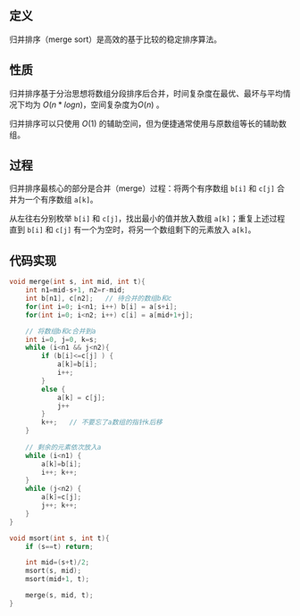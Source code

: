 
## 定义

归并排序（merge sort）是高效的基于比较的稳定排序算法。

## 性质
归并排序基于分治思想将数组分段排序后合并，时间复杂度在最优、最坏与平均情况下均为 $O(n*log{n})$，空间复杂度为$O(n)$ 。

归并排序可以只使用 $O(1)$ 的辅助空间，但为便捷通常使用与原数组等长的辅助数组。

## 过程
归并排序最核心的部分是合并（merge）过程：将两个有序数组 `b[i]` 和 `c[j]` 合并为一个有序数组 `a[k]`。

从左往右分别枚举 `b[i]` 和 `c[j]`，找出最小的值并放入数组 `a[k]`；重复上述过程直到 `b[i]` 和 `c[j]` 有一个为空时，将另一个数组剩下的元素放入 `a[k]`。

## 代码实现
```cpp
void merge(int s, int mid, int t){
	int n1=mid-s+1, n2=r-mid;
	int b[n1], c[n2];   // 待合并的数组b和c
	for(int i=0; i<n1; i++) b[i] = a[s+i];
	for(int i=0; i<n2; i++) c[i] = a[mid+1+j];

	// 将数组b和c合并到a
	int i=0, j=0, k=s;
	while (i<n1 && j<n2){
		if (b[i]<=c[j] ) {
			a[k]=b[i];
			i++; 
		}
		else {
			a[k] = c[j];
			j++
		}
		k++;   // 不要忘了a数组的指针k后移
	}
	
	// 剩余的元素依次放入a
	while (i<n1) { 
		a[k]=b[i]; 
		i++; k++;
	}
	while (j<n2) { 
		a[k]=c[j]; 
		j++; k++;
	}
}

void msort(int s, int t){
	if (s==t) return;

	int mid=(s+t)/2;
	msort(s, mid);
	msort(mid+1, t);

	merge(s, mid, t);
}
```
<!--stackedit_data:
eyJoaXN0b3J5IjpbLTkwNzM0NTk5LDE1MDY0NDMxMSwxNjMzNT
c4MjIzLDIwNDAyOTc2MjJdfQ==
-->